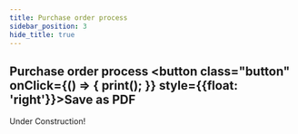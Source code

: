 ```yaml
---
title: Purchase order process
sidebar_position: 3
hide_title: true
---
```

## Purchase order process <button class="button" onClick={() => { print(); }} style={{float: 'right'}}>Save as PDF</button>

Under Construction!